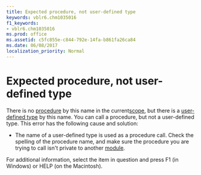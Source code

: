 ```yaml
---
title: Expected procedure, not user-defined type
keywords: vblr6.chm1035016
f1_keywords:
- vblr6.chm1035016
ms.prod: office
ms.assetid: c5fc855e-c844-792e-14fa-b861fa26ca84
ms.date: 06/08/2017
localization_priority: Normal
---
```



# Expected procedure, not user-defined type

There is no [procedure](../../Glossary/vbe-glossary.md#procedure) by this name in the current[scope](../../Glossary/vbe-glossary.md#scope), but there is a [user-defined type](../../Glossary/vbe-glossary.md#user-defined-type) by this name. You can call a procedure, but not a user-defined type. This error has the following cause and solution:



- The name of a user-defined type is used as a procedure call. Check the spelling of the procedure name, and make sure the procedure you are trying to call isn't private to another [module](../../Glossary/vbe-glossary.md#module).
    

For additional information, select the item in question and press F1 (in Windows) or HELP (on the Macintosh).

